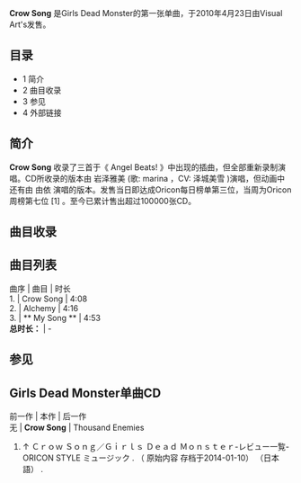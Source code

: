 **Crow Song** 是Girls Dead Monster的第一张单曲，于2010年4月23日由Visual Art's发售。

##  目录

  * 1  简介 
  * 2  曲目收录 
  * 3  参见 
  * 4  外部链接 

##  简介

**Crow Song** 收录了三首于《  Angel Beats!  》中出现的插曲，但全部重新录制演唱。CD所收录的版本由  岩泽雅美  (歌:
marina  ，CV:  泽城美雪  )演唱，但动画中还有由  由依  演唱的版本。发售当日即达成Oricon每日榜单第三位，当周为Oricon周榜第七位
[1]  。至今已累计售出超过100000张CD。

##  曲目收录

曲目列表  
---  
曲序  |  曲目  |  时长   
1\.  |  Crow Song  |  4:08   
2\.  |  Alchemy  |  4:16   
3\.  |  ** My Song  ** |  4:53   
**总时长：** |  \-   
  
##  参见

Girls Dead Monster单曲CD  
---  
前一作  |  本作  |  后一作   
无  |  **Crow Song** |  Thousand Enemies   
  
  1. ↑  Ｃｒｏｗ Ｓｏｎｇ／Ｇｉｒｌｓ Ｄｅａｄ Ｍｏｎｓｔｅｒ-レビュー一覧-ORICON STYLE ミュージック  . （  原始内容  存档于2014-01-10）  （日本語）  . 